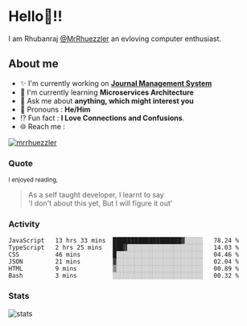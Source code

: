 
  
  
# Hello:wave:!!
I am Rhubanraj [@MrRhuezzler](https://github.com/MrRhuezzler) an evloving computer enthusiast.

## About me
- :sparkles: I'm currently working on [**Journal Management System**](https://manuscript.psgtech.ac.in)
- :book: I'm currently learning **Microservices Architecture**
- :speech_balloon: Ask me about **anything, which might interest you**
- :man: Pronouns : **He/Him**
- :interrobang: Fun fact : **I Love Connections and Confusions**.
- :globe_with_meridians: Reach me :  
  
[![mrrhuezzler](https://img.shields.io/badge/LinkedIn-0077B5?style=for-the-badge&logo=linkedin&logoColor=white)](https://www.linkedin.com/in/mrrhuezzler/)
<!--
### Interesting things, I found :bangbang:
-->
<!--
## Skills

## Drop a, Hi !
-->

<!-- 
Quotes
>  Always we overestimate the amount of work we can do in a day,  
>  and underestimate the amount we can do in our lifetime.
-->

### Quote
<sub>I enjoyed reading,</sub>
> As a self taught developer, I learnt to say  
> 'I don't about this yet, But I will figure it out'

### Activity
<!--START_SECTION:waka-->

```text
JavaScript   13 hrs 33 mins  ███████████████████▓░░░░░   78.24 %
TypeScript   2 hrs 25 mins   ███▓░░░░░░░░░░░░░░░░░░░░░   14.03 %
CSS          46 mins         █░░░░░░░░░░░░░░░░░░░░░░░░   04.46 %
JSON         21 mins         ▓░░░░░░░░░░░░░░░░░░░░░░░░   02.04 %
HTML         9 mins          ▒░░░░░░░░░░░░░░░░░░░░░░░░   00.89 %
Bash         3 mins          ░░░░░░░░░░░░░░░░░░░░░░░░░   00.32 %
```

<!--END_SECTION:waka-->

### Stats
![stats](https://github-readme-streak-stats.herokuapp.com/?user=MrRhuezzler)
